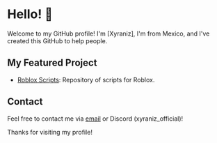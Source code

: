 # Hello! 👋

Welcome to my GitHub profile! I'm [Xyraniz], I'm from Mexico, and I've created this GitHub to help people.

## My Featured Project

- [Roblox Scripts](https://github.com/Xyraniz/Roblox-Scripts/tree/main): Repository of scripts for Roblox.

## Contact

Feel free to contact me via [email](mailto:fyosmart) or Discord (xyraniz_official)!

Thanks for visiting my profile!
